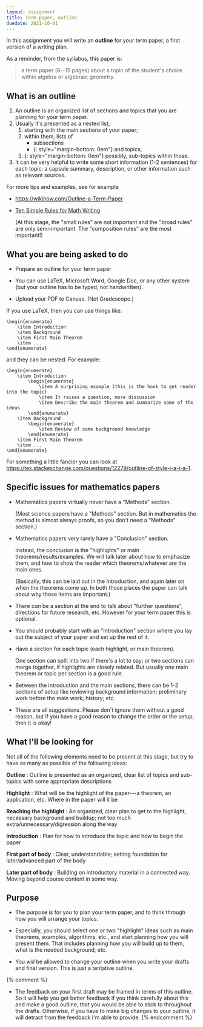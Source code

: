 ```yaml
---
layout: assignment
title: Term paper, outline
duedate: 2021-10-01
---
```


In this assignment you will write an **outline** for your term paper,
a first version of a writing plan.

As a reminder, from the syllabus, this paper is:
> a term paper (6--15 pages) about a topic of the student's choice within algebra or algebraic geometry.

## What is an outline

1. An outline is an organized list of sections and topics
   that you are planning for your term paper.
2. Usually it's presented as a nested list,
   1. starting with the main sections of your paper;
   2. within them, lists of
      + subsections
      + {: style="margin-bottom: 0em"} and topics;
   3. {: style="margin-bottom: 0em"} possibly, sub-topics within those.
3. It can be very helpful to write some short information
   (1-2 sentences) for each topic:
   a capsule summary, description, or other information
   such as relevant sources.

For more tips and examples, see for example

+ <https://wikihow.com/Outline-a-Term-Paper>

+ [Ten Simple Rules for Math Writing](http://newslab.ece.ohio-state.edu/for%20students/resources/tenrules.pdf)
  
  (At this stage, the "small rules" are not important
  and the "broad rules" are only semi-important.
  The "composition rules" are the most important!)

## What you are being asked to do

+ Prepare an outline for your term paper

+ You can use LaTeX, Microsoft Word, Google Doc, or any other system
  (but your outline has to be typed, not handwritten).

+ Upload your PDF to Canvas. (Not Gradescope.)

If you use LaTeX, then you can use things like:

```
\begin{enumerate}
    \item Introduction
    \item Background
    \item First Main Theorem
    \item ...
\end{enumerate}
```

and they can be nested. For example:

```
\begin{enumerate}
    \item Introduction
        \begin{enumerate}
            \item A surprising example (this is the hook to get reader into the topic)
            \item It raises a question, more discussion
            \item Describe the main theorem and summarize some of the ideas
        \end{enumerate}
    \item Background
        \begin{enumerate}
            \item Review of some background knowledge
        \end{enumerate}
    \item First Main Theorem
    \item ...
\end{enumerate}
```

For something a little fancier you can look at
<https://tex.stackexchange.com/questions/12279/outline-of-style-i-a-i-a-1>.

## Specific issues for mathematics papers

+ Mathematics papers virtually never have a "Methods" section.
  
  (Most science papers have a "Methods" section.
  But in mathematics the method is almost always proofs,
  so you don't need a "Methods" section.)

+ Mathematics papers very rarely have a "Conclusion" section.
  
  Instead, the conclusion is the "highlights" or main theorems/results/examples.
  We will talk later about how to emphasize them,
  and how to show the reader which theorems/whatever are the main ones.
  
  (Basically, this can be laid out in the Introduction,
  and again later on when the theorems come up.
  In both those places the paper can talk about why those items are important.)

+ There *can* be a section at the end to talk about "further questions",
  directions for future research, etc.
  However for your term paper this is optional.

+ You should probably start with an "Introduction" section
  where you lay out the subject of your paper and set up the rest of it.

+ Have a section for each topic (each highlight, or main theorem).
  
  One section can split into two if there's a lot to say;
  or two sections can merge together, if highlights are closely related.
  But usually one main theorem or topic per section is a good rule.

+ Between the introduction and the main sections,
  there can be 1-2 sections of setup like reviewing background information;
  preliminary work before the main work; history; etc.

+ These are all suggestions.
  Please don't ignore them without a good reason,
  but if you have a good reason to change the order or the setup, then it is okay!

## What I'll be looking for

Not all of the following elements need to be present at this stage,
but try to have as many as possible of the following ideas:

**Outline**
: Outline is presented as an organized, clear list of topics and sub-topics
  with some appropriate descriptions

**Highlight**
: What will be the highlight of the paper---a theorem, an application, etc.
  Where in the paper will it be

**Reaching the highlight**
: An organized, clear plan to get to the highlight;
  necessary background and buildup;
  not too much extra/unnecessary/digression along the way

**Introduction**
: Plan for how to introduce the topic and how to begin the paper

**First part of body**
: Clear, understandable; setting foundation for later/advanced part of the body

**Later part of body**
: Building on introductory material in a connected way.
  Moving beyond course content in some way.


## Purpose

+ The purpose is for you to plan your term paper,
  and to think through how you will arrange your topics.

+ Especially, you should select one or two "highlight" ideas
  such as main theorems, examples, algorithms, etc.,
  and start planning how you will present them.
  That includes planning how you will build up to them,
  what is the needed background, etc.

+ You *will* be allowed to change your outline
  when you write your drafts and final version.
  This is just a tentative outline.

{% comment %}
+ The feedback on your first draft may be framed in terms of this outline.
  So it will help you get better feedback if you think carefully about this
  and make a good outline, that you would be able to stick to throughout the drafts.
  Otherwise, if you have to make big changes to your outline,
  it will detract from the feedback I'm able to provide.
{% endcomment %}

